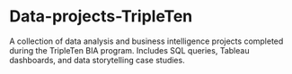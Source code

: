 # Data-projects-TripleTen
A collection of data analysis and business intelligence projects completed during the TripleTen BIA program. Includes SQL queries, Tableau dashboards, and data storytelling case studies.
